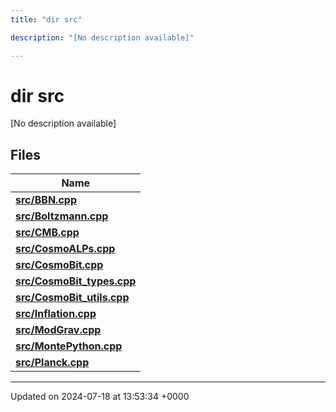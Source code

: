 ```yaml
---
title: "dir src"

description: "[No description available]"

---
```


# dir src

[No description available]

## Files

| Name           |
| -------------- |
| **[src/BBN.cpp](/documentation/code/files/bbn_8cpp/#file-src-bbn-cpp)**  |
| **[src/Boltzmann.cpp](/documentation/code/files/boltzmann_8cpp/#file-src-boltzmann-cpp)**  |
| **[src/CMB.cpp](/documentation/code/files/cmb_8cpp/#file-src-cmb-cpp)**  |
| **[src/CosmoALPs.cpp](/documentation/code/files/cosmoalps_8cpp/#file-src-cosmoalps-cpp)**  |
| **[src/CosmoBit.cpp](/documentation/code/files/cosmobit_8cpp/#file-src-cosmobit-cpp)**  |
| **[src/CosmoBit_types.cpp](/documentation/code/files/cosmobit__types_8cpp/#file-src-cosmobit-types-cpp)**  |
| **[src/CosmoBit_utils.cpp](/documentation/code/files/cosmobit__utils_8cpp/#file-src-cosmobit-utils-cpp)**  |
| **[src/Inflation.cpp](/documentation/code/files/inflation_8cpp/#file-src-inflation-cpp)**  |
| **[src/ModGrav.cpp](/documentation/code/files/modgrav_8cpp/#file-src-modgrav-cpp)**  |
| **[src/MontePython.cpp](/documentation/code/files/montepython_8cpp/#file-src-montepython-cpp)**  |
| **[src/Planck.cpp](/documentation/code/files/planck_8cpp/#file-src-planck-cpp)**  |






-------------------------------

Updated on 2024-07-18 at 13:53:34 +0000
